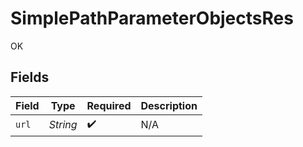 # SimplePathParameterObjectsRes

OK


## Fields

| Field              | Type               | Required           | Description        |
| ------------------ | ------------------ | ------------------ | ------------------ |
| `url`              | *String*           | :heavy_check_mark: | N/A                |